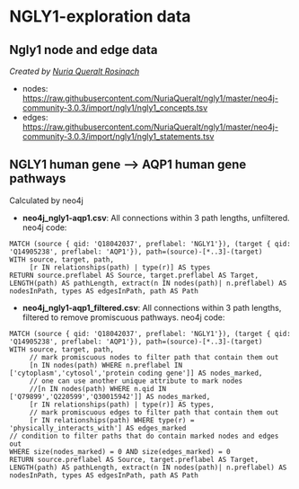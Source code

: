 # NGLY1-exploration data

## Ngly1 node and edge data
*Created by [Nuria Queralt Rosinach](https://github.com/NuriaQueralt/ngly1)*
* nodes: https://raw.githubusercontent.com/NuriaQueralt/ngly1/master/neo4j-community-3.0.3/import/ngly1/ngly1_concepts.tsv
* edges: https://raw.githubusercontent.com/NuriaQueralt/ngly1/master/neo4j-community-3.0.3/import/ngly1/ngly1_statements.tsv

## NGLY1 human gene --> AQP1 human gene pathways
Calculated by neo4j
* **neo4j_ngly1-aqp1.csv**: All connections within 3 path lengths, unfiltered.  neo4j code: 
```
MATCH (source { qid: 'Q18042037', preflabel: 'NGLY1'}), (target { qid: 'Q14905238', preflabel: 'AQP1'}), path=(source)-[*..3]-(target)
WITH source, target, path,
     [r IN relationships(path) | type(r)] AS types
RETURN source.preflabel AS Source, target.preflabel AS Target, LENGTH(path) AS pathLength, extract(n IN nodes(path)| n.preflabel) AS nodesInPath, types AS edgesInPath, path AS Path
```

* **neo4j_ngly1-aqp1_filtered.csv**: All connections within 3 path lengths, filtered to remove promiscuous pathways.  neo4j code: 
```
MATCH (source { qid: 'Q18042037', preflabel: 'NGLY1'}), (target { qid: 'Q14905238', preflabel: 'AQP1'}), path=(source)-[*..3]-(target)
WITH source, target, path,
     // mark promiscuous nodes to filter path that contain them out
     [n IN nodes(path) WHERE n.preflabel IN ['cytoplasm','cytosol','protein coding gene']] AS nodes_marked,
     // one can use another unique attribute to mark nodes
     //[n IN nodes(path) WHERE n.qid IN ['Q79899','Q220599','Q30015942']] AS nodes_marked,
     [r IN relationships(path) | type(r)] AS types,
     // mark promiscuous edges to filter path that contain them out
     [r IN relationships(path) WHERE type(r) = 'physically_interacts_with'] AS edges_marked
// condition to filter paths that do contain marked nodes and edges out
WHERE size(nodes_marked) = 0 AND size(edges_marked) = 0
RETURN source.preflabel AS Source, target.preflabel AS Target, LENGTH(path) AS pathLength, extract(n IN nodes(path)| n.preflabel) AS nodesInPath, types AS edgesInPath, path AS Path
```
